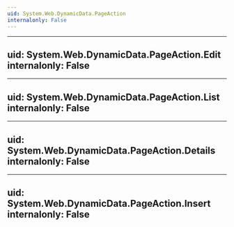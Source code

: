 ```yaml
---
uid: System.Web.DynamicData.PageAction
internalonly: False
---
```


---
uid: System.Web.DynamicData.PageAction.Edit
internalonly: False
---

---
uid: System.Web.DynamicData.PageAction.List
internalonly: False
---

---
uid: System.Web.DynamicData.PageAction.Details
internalonly: False
---

---
uid: System.Web.DynamicData.PageAction.Insert
internalonly: False
---
